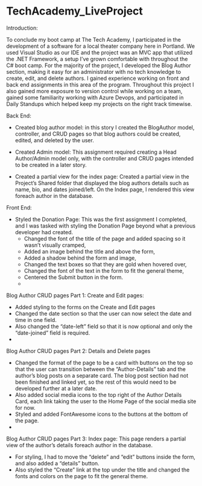 # TechAcademy_LiveProject

Introduction:

To conclude my boot camp at The Tech Academy, I participated in the development of a software for a local theater company here in Portland. We used Visual Studio as our IDE and the project was an MVC app that utilized the .NET Framework, a setup I’ve grown comfortable with throughout the C# boot camp. For the majority of the project, I developed the Blog Author section, making it easy for an administrator with no tech knowledge to create, edit, and delete authors. I gained experience working on front and back end assignments in this area of the program. Throughout this project I also gained more exposure to version control while working on a team, gained some familiarity working with Azure Devops, and participated in Daily Standups which helped keep my projects on the right track timewise. 

Back End: 

- Created blog author model: in this story I created the BlogAuthor model, controller, and CRUD pages so that blog authors could be created, edited, and deleted by the user.

- Created Admin model: This assignment required creating a Head Author/Admin model only, with the controller and CRUD pages intended to be created in a later story.

- Created a partial view for the index page: Created a partial view in the Project’s Shared folder that displayed the blog authors details such as name, bio, and dates joined/left. On the Index page, I rendered this view foreach author in the database.

Front End:

- Styled the Donation Page: This was the first assignment I completed, and I was tasked with styling the Donation Page beyond what a previous developer had created. 
   - Changed the font of the title of the page and added spacing so it wasn’t visually cramped,
   - Added an image behind the title and above the form, 
   - Added a shadow behind the form and image,
   - Changed the text boxes so that they are gold when hovered over,
   - Changed the font of the text in the form to fit the general theme, 
   - Centered the Submit button in the form.
   - 
Blog Author CRUD pages Part 1: Create and Edit pages:
   - Added styling to the forms on the Create and Edit pages
   - Changed the date section so that the user can now select the date and time in one field.
   - Also changed the “date-left” field so that it is now optional and only the “date-joined” field is required.
   - 
Blog Author CRUD pages Part 2: Details and Delete pages
   - Changed the format of the page to be a card with buttons on the top so that the user can transition between the “Author-Details” tab and the author’s blog posts on a separate card. The blog post section had not been finished and linked yet, so the rest of this would need to be developed further at a later date. 
   - Also added social media icons to the top right of the Author Details Card, each link taking the user to the Home Page of the social media site for now.
   - Styled and added FontAwesome icons to the buttons at the bottom of the page. 
   - 
Blog Author CRUD pages Part 3: Index page: This page renders a partial view of the author’s details foreach author in the database. 
   -  For styling, I had to move the “delete” and “edit” buttons inside the form, and also added a “details” button. 
   - Also styled the “Create” link at the top under the title and changed the fonts and colors on the page to fit the general theme. 

